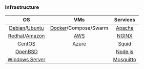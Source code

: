 ### Infrastructure

| OS                                                                                   | VMs                                             | Services                             |
| :----------------------------------------------------------------------------------: | :---------------------------------------------: | :----------------------------------: |
| [Debian](https://www.debian.org/)/[Ubuntu](https://ubuntu.com/)                      | [Docker](https://www.docker.com/)/Compose/Swarm | [Apache](https://www.apache.org/)    |
| [Redhat](https://www.redhat.com/)/[Amazon](https://aws.amazon.com/amazon-linux-ami/) | [AWS](https://aws.amazon.com/)                  | [NGINX](https://www.nginx.com/)      |
| [CentOS](https://www.centos.org/)                                                    | [Azure](https://azure.microsoft.com/)           | [Squid](http://www.squid-cache.org/) |
| [OpenBSD](https://www.openbsd.org/)                                                  |                                                 | [Node.js](https://nodejs.org/)       |
| [Windows Server](https://www.microsoft.com/en-us/cloud-platform/windows-server)      |                                                 | [Mosquitto](https://mosquitto.org/)  |
